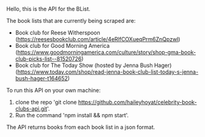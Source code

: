 Hello, this is the API for the BList. 

The book lists that are currently being scraped are:
- Book club for Reese Witherspoon (https://reesesbookclub.com/article/4eRlfCOXueqPrm6ZnQpzwl)
- Book club for Good Morning America (https://www.goodmorningamerica.com/culture/story/shop-gma-book-club-picks-list--81520726)
- Book club for The Today Show (hosted by Jenna Bush Hager) (https://www.today.com/shop/read-jenna-book-club-list-today-s-jenna-bush-hager-t164652)

To run this API on your own machine:
1) clone the repo 'git clone https://github.com/haileyhoyat/celebrity-book-clubs-api.git'.
2) Run the command 'npm install && npm start'.

The API returns books from each book list in a json format. 





